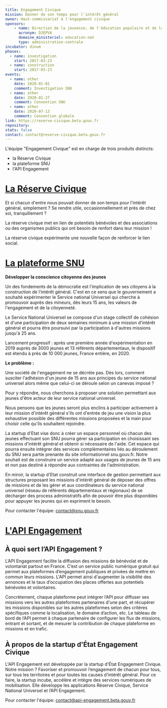```yaml
---
title: Engagement Civique
mission: Donner de son temps pour l'intérêt général
owner: Haut-commissariat à l'engagement civique
sponsors: 
    - name: Direction de la jeunesse, de l'éducation populaire et de la vie associative
      acronym: DJEPVA
      domaine_ministeriel: education-nat
      type: administration-centrale
incubator: dinum
phases:
  - name: investigation
    start: 2017-03-23
  - name: construction
    start: 2017-03-23
events:
  - name: other
    date: 2020-01-01
    comment: Investigation SNU
  - name: other
    date: 2020-01-27
    comment: Convention SNU
  - name: other
    date: 2020-07-13
    comment: Convention globale
link: https://reserve-civique.beta.gouv.fr
repository:
stats: false
contact: contact@reserve-civique.beta.gouv.fr
---
```


L'équipe "Engagement Civique" est en charge de trois produits distincts:
- la Réserve Civique
- la plateforme SNU
- l'API Engagement

# [La Réserve Civique](https://reserve-civique.beta.gouv.fr)

Et si chacun d'entre nous pouvait donner de son temps pour l'intérêt général, simplement ?
Se rendre utile, occasionnellement et près de chez soi, tranquillement ?

La réserve civique met en lien de potentiels bénévoles et des associations ou des organismes publics qui ont besoin de renfort dans leur mission !

La réserve civique expérimente une nouvelle façon de renforcer le lien social.

# [La plateforme SNU](https://snu.gouv.fr)

**Développer la conscience citoyenne des jeunes**

Un des fondements de la démocratie est l’implication de ses citoyens à la construction de l’intérêt général. C'est en ce sens que le gouvernement a souhaité expérimenter le Service national Universel qui cherche à promouvoir auprès des mineurs, dès leurs 15 ans, les valeurs de l'engagement et de la citoyenneté.

Le Service National Universel se compose d'un stage collectif de cohésion et d'une participation de deux semaines minimum à une mission d'intérêt général et pourra être poursuivi par la participation à d'autres missions jusqu'à 25 ans.

Lancement progressif : après une première année d'expérimentation en 2019 auprès de 3000 jeunes et 13 référents départementaux, le dispositif est étendu à près de 10 000 jeunes, France entière, en 2020.

**Le problème :**

Une société de l'engagement ne se décrète pas. Dès lors, comment susciter l'adhésion d'un jeune de 15 ans aux principes du service national universel alors même que celui-ci se déroule selon un canevas imposé ?

Pour y répondre, nous cherchons à proposer une solution permettant aux jeunes d'être acteur de leur service national universel.

Nous pensons que les jeunes seront plus enclins à participer activement à leur mission d'intérêt général s'ils ont d'entrée de jeu une vision la plus exhaustive possible des différentes missions proposées et la main pour choisir celle qu'ils souhaitent rejoindre.

La startup d'Etat vise donc à créer un espace personnel où chacun des jeunes effectuant son SNU pourra gérer sa participation en choisissant ses missions d'intérêt général et obtenir si nécessaire de l'aide. Cet espace qui pourra ensuite intégrer des services complémentaires liés au déroulement du SNU sera partie prenante du site informationnel snu.gouv.fr.
Notre souhait est de construire un service adapté aux usages de jeunes de 15 ans et non pas destiné à répondre aux contraintes de l'administration.

En miroir, la startup d'Etat construit une interface de gestion permettant aux structures proposant les missions d'intérêt général de déposer des offres de missions et de les gérer et aux coordinateurs du service national universel (réseau de référents départementaux et régionaux) de se décharger des process administratifs afin de pouvoir être plus disponibles pour appuyer les jeunes qui en expriment le besoin.

Pour contacter l'équipe: contact@snu.gouv.fr

# [L'API Engagement](https://api-engagement.beta.gouv.fr)

## À quoi sert l’API Engagement ?

L’API Engagement facilite la diffusion des missions de bénévolat et de volontariat partout en France. C’est un service public numérique gratuit qui permet aux plateformes d’engagement publiques et privées de mettre en commun leurs missions. L'API permet ainsi d'augmenter la visibilité des annonces et le taux d’occupation des places offertes aux potentiels bénévoles et volontaires.

Concrètement, chaque plateforme peut intégrer l’API pour diffuser ses missions vers les autres plateformes partenaires d'une part, et récupérer les missions disponibles sur les autres plateformes selon des critères spécifiques comme la localisation, le domaine d’action, etc. Le tableau de bord de l’API permet à chaque partenaire de configurer les flux de missions, entrant et sortant, et de mesurer la contribution de chaque plateforme en missions et en trafic.

## À propos de la startup d'État Engagement Civique

L'API Engagement est développée par la startup d'État Engagement Civique. Notre mission ? Favoriser et promouvoir l’engagement de chacun pour tous,  sur tous les territoires et pour toutes les causes d’intérêt général. Pour ce faire, la startup incube, accélère et intègre des services numériques de mobilisation. Elle développe les applications Réserve Civique, Service National Universel et l’API Engagement.

Pour contacter l'équipe: contact@api-engagement.beta.gouv.fr